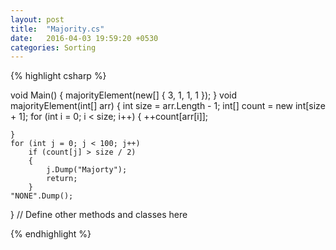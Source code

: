 ```yaml
---
layout: post
title:  "Majority.cs"
date:   2016-04-03 19:59:20 +0530
categories: Sorting
---
```


{% highlight csharp %}
 

void Main()
{
	majorityElement(new[] { 3, 1, 1, 1 });
}
void majorityElement(int[] arr)
{
	int size = arr.Length - 1;
	int[] count = new int[size + 1];
	for (int i = 0; i < size; i++)
	{
		++count[arr[i]];

	}
	for (int j = 0; j < 100; j++)
		if (count[j] > size / 2)
		{
			j.Dump("Majorty");
			return;
		}
	"NONE".Dump();
}
// Define other methods and classes here


{% endhighlight %}